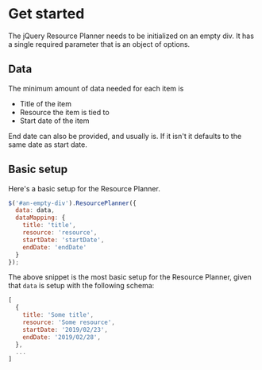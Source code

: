 # Get started

The jQuery Resource Planner needs to be initialized on an empty div. It has a single required parameter that is an object of options.

## Data

The minimum amount of data needed for each item is

- Title of the item
- Resource the item is tied to
- Start date of the item

End date can also be provided, and usually is. If it isn't it defaults to the same date as start date.

## Basic setup

Here's a basic setup for the Resource Planner. 

```js
$('#an-empty-div').ResourcePlanner({
  data: data,
  dataMapping: {
    title: 'title',
    resource: 'resource',
    startDate: 'startDate',
    endDate: 'endDate'
  }
});
```

The above snippet is the most basic setup for the Resource Planner, given that `data` is setup with the following schema:

```js
[
  {
    title: 'Some title',
    resource: 'Some resource',
    startDate: '2019/02/23',
    endDate: '2019/02/28',
  },
  ...
]
```
